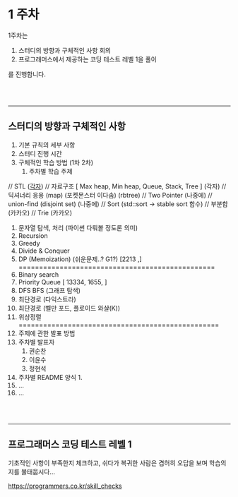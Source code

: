 # 1 주차

1주차는 

1. 스터디의 방향과 구체적인 사항 회의
2. 프로그래머스에서 제공하는 코딩 테스트 레벨 1을 풀이

를 진행합니다.

<br />
<br />

---
## 스터디의 방향과 구체적인 사항

1. 기본 규칙의 세부 사항
2. 스터디 진행 시간
3. 구체적인 학습 방법 (1차 2차)
   1. 주차별 학습 주제

// STL ([각자](https://modoocode.com/223))
// 자료구조  [ Max heap, Min heap, Queue, Stack, Tree ] (각자)
// 딕셔너리 응용 (map) (포켓몬스터 이다솜) (rbtree)
// Two Pointer (나중에)
// union-find (disjoint set) (나중에)
// Sort (std::sort -> stable sort 함수)
// 부분합 (카카오)
// Trie (카카오)

1. 문자열 탐색, 처리 (파이썬 다뤄볼 정도론 의미) 
2. Recursion
3. Greedy
4. Divide & Conquer
5. DP (Memoization) (쉬운문제..? G1?) [2213 ,] 
================================================
6. Binary search
7. Priority Queue  [ 13334, 1655, ]
8.  DFS BFS (그래프 탐색)
9. 최단경로 (다익스트라)  
10. 최단경로 (벨만 포드, 플로이드 와샬(K))
11. 위상정렬
=================================================
   2. 주제에 관한 발표 방법
   3. 주차별 발표자
      1. 권순찬
      2. 이윤수
      3. 정현석
   4. 주차별 README 양식
      1. 
   5. ...
1. ...

<br />
<br />

---
## 프로그래머스 코딩 테스트 레벨 1

기초적인 사항이 부족한지 체크하고, 쉬다가 복귀한 사람은 겸허히 오답을 보며 학습의지를 불태웁시다...

https://programmers.co.kr/skill_checks
